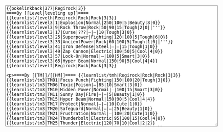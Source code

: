 </p><textarea readonly="" accesskey="," id="wpTextbox1" cols="80" rows="25" style="" class="mw-editfont-monospace" lang="en" dir="ltr" name="wpTextbox1">{{pokelinkback|377|Regirock|3}}
====By [[Level|leveling up]]====
{{learnlist/levelh|Regirock|Rock|Rock|3|3}}
{{learnlist/level3|1|Explosion|Normal|250|100|5|Beauty|8|0}}
{{learnlist/level3|9|Rock Throw|Rock|50|90|15|Tough|2|0||'''}}
{{learnlist/level3|17|Curse|???|—|—|10|Tough|3|0}}
{{learnlist/level3|25|Superpower|Fighting|120|100|5|Tough|6|0}}
{{learnlist/level3|33|AncientPower|Rock|60|100|5|Tough|1|0||'''}}
{{learnlist/level3|41|Iron Defense|Steel|—|—|15|Tough|1|0}}
{{learnlist/level3|49|Zap Cannon|Electric|100|50|5|Cool|4|0}}
{{learnlist/level3|57|Lock-On|Normal|—|100|5|Smart|3|0}}
{{learnlist/level3|65|Hyper Beam|Normal|150|90|5|Cool|4|4}}
{{learnlist/levelf|Regirock|Rock|Rock|3|3}}

====By [[TM]]/[[HM]]====
{{learnlist/tmh|Regirock|Rock|Rock|3|3}}
{{learnlist/tm3|TM01|Focus Punch|Fighting|150|100|20|Tough|3|0}}
{{learnlist/tm3|TM06|Toxic|Poison|—|85|10|Smart|3|0}}
{{learnlist/tm3|TM10|Hidden Power|Normal|—|100|15|Smart|3|0}}
{{learnlist/tm3|TM11|Sunny Day|Fire|—|—|5|Beauty|1|0}}
{{learnlist/tm3|TM15|Hyper Beam|Normal|150|90|5|Cool|4|4}}
{{learnlist/tm3|TM17|Protect|Normal|—|—|10|Cute|1|0}}
{{learnlist/tm3|TM20|Safeguard|Normal|—|—|25|Beauty|1|0}}
{{learnlist/tm3|TM21|Frustration|Normal|—|100|20|Cute|1|0}}
{{learnlist/tm3|TM24|Thunderbolt|Electric|95|100|15|Cool|4|0}}
{{learnlist/tm3|TM25|Thunder|Electric|120|70|10|Cool|2|2}}
{{learnlist/tm3|TM26|Earthquake|Ground|100|100|10|Tough|1|3}}
{{learnlist/tm3|TM27|Return|Normal|—|100|20|Cute|1|0}}
{{learnlist/tm3|TM28|Dig|Ground|60|100|10|Smart|1|0}}
{{learnlist/tm3|TM31|Brick Break|Fighting|75|100|15|Cool|1|4}}
{{learnlist/tm3|TM32|Double Team|Normal|—|—|15|Cool|2|0}}
{{learnlist/tm3|TM34|Shock Wave|Electric|60|—|20|Cool|2|0}}
{{learnlist/tm3|TM37|Sandstorm|Rock|—|—|10|Tough|3|0}}
{{learnlist/tm3|TM39|Rock Tomb|Rock|50|80|10|Smart|3|0||'''}}
{{learnlist/tm3|TM42|Facade|Normal|70|100|20|Cute|2|0}}
{{learnlist/tm3|TM43|Secret Power|Normal|70|100|20|Smart|1|0}}
{{learnlist/tm3|TM44|Rest|Psychic|—|—|10|Cute|2|0}}
{{learnlist/tm3|HM04|Strength|Normal|80|100|15|Tough|2|1}}
{{learnlist/tm3|HM06|Rock Smash|Fighting|20|100|15|Tough|1|0}}
{{learnlist/tmf|Regirock|Rock|Rock|3|3}}

====By {{pkmn|breeding}}====
{{learnlist/breedh|Regirock|Rock|Rock|3|3}}
{{learnlist/breed3null}}
{{learnlist/breedf|Regirock|Rock|Rock|3|3}}

====By [[Move Tutor|tutoring]]====
{{learnlist/tutorh|Regirock|Rock|Rock|3|3}}
{{learnlist/tutor3|Body Slam|Normal|85|100|15|Tough|1|4|||yes|yes|yes}}
{{learnlist/tutor3|Counter|Fighting|—|100|20|Tough|2|0|||yes|yes|no}}
{{learnlist/tutor3|Defense Curl|Normal|—|—|40|Cute|2|0|||no|yes|no}}
{{learnlist/tutor3|Double-Edge|Normal|120|100|15|Tough|6|0|||yes|yes|yes}}
{{learnlist/tutor3|DynamicPunch|Fighting|100|50|5|Cool|2|1|||no|yes|no}}
{{learnlist/tutor3|Endure|Normal|—|—|10|Tough|2|0|||no|yes|no}}
{{learnlist/tutor3|Explosion|Normal|250|100|5|Beauty|8|0|||yes|yes|no}}
{{learnlist/tutor3|Fire Punch|Fire|75|100|15|Beauty|4|0|||no|yes|no}}
{{learnlist/tutor3|Ice Punch|Ice|75|100|15|Beauty|4|0|||no|yes|no}}
{{learnlist/tutor3|Mega Kick|Normal|120|75|5|Cool|4|0|||yes|yes|no}}
{{learnlist/tutor3|Mega Punch|Normal|80|85|20|Tough|4|0|||yes|yes|no}}
{{learnlist/tutor3|Mimic|Normal|—|—|10|Cute|1|0|||yes|yes|yes}}
{{learnlist/tutor3|Mud-Slap|Ground|20|100|10|Cute|2|1|||no|yes|no}}
{{learnlist/tutor3|Psych Up|Normal|—|—|10|Smart|2|0|||no|yes|no}}
{{learnlist/tutor3|Rock Slide|Rock|75|90|10|Tough|1|3||'''|yes|yes|no}}
{{learnlist/tutor3|Rollout|Rock|30|90|20|Tough|3|0||'''|no|yes|no}}
{{learnlist/tutor3|Seismic Toss|Fighting|—|100|20|Tough|2|1|||yes|yes|yes}}
{{learnlist/tutor3|Selfdestruct|Normal|200|100|5|Beauty|8|0|||no|no|yes}}
{{learnlist/tutor3|Sleep Talk|Normal|—|—|10|Cute|3|0|||no|yes|no}}
{{learnlist/tutor3|Snore|Normal|40|100|15|Cute|4|0|||no|yes|no}}
{{learnlist/tutor3|Substitute|Normal|—|—|10|Smart|2|0|||yes|yes|yes}}
{{learnlist/tutor3|Swagger|Normal|—|90|15|Cute|2|0|||no|yes|yes}}
{{learnlist/tutor3|ThunderPunch|Electric|75|100|15|Cool|4|0|||no|yes|no}}
{{learnlist/tutor3|Thunder Wave|Electric|—|100|20|Cool|2|1|||yes|yes|yes}}
{{learnlist/tutorf|Regirock|Rock|Rock|3|3}}

[[fr:Regirock/Génération 3]]
[[it:Regirock/Mosse apprese in terza generazione]]
[[ja:レジロック/第六世代以前のおぼえるわざ]]
[[zh:雷吉洛克/第三世代招式表]]
